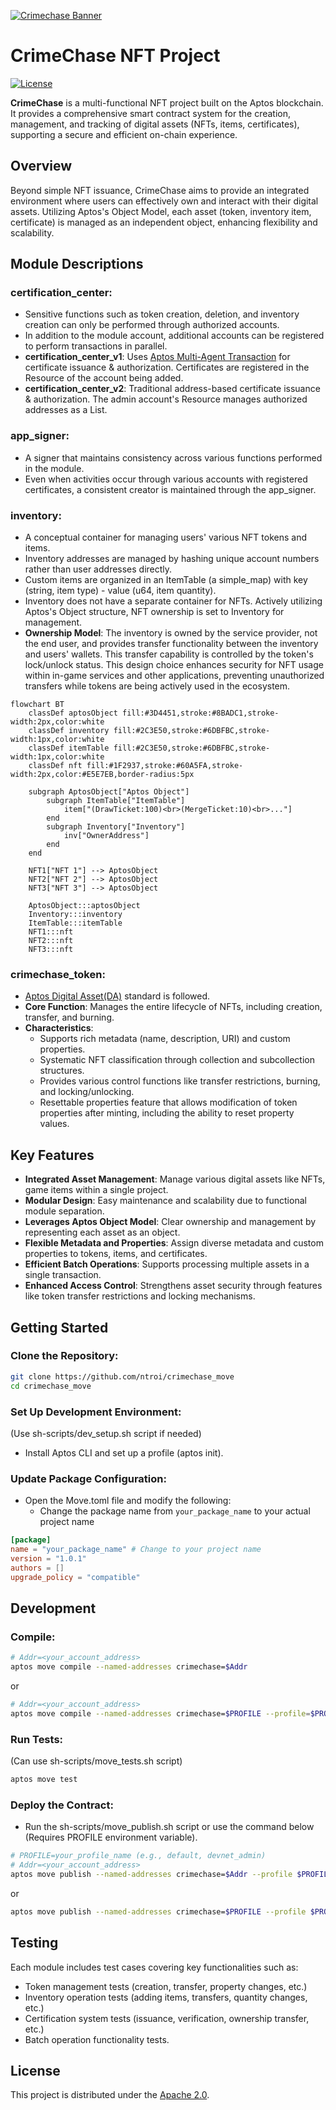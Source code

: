 [![Crimechase Banner](https://c4-cdn.ntroi.com/crimechase/prod/c369f33849a808e3/public/images/youtube_dummy.jpg)](https://c4.ntroi.com)

# CrimeChase NFT Project

[![License](https://img.shields.io/badge/license-Apache-green.svg)](LICENSE.txt)

**CrimeChase** is a multi-functional NFT project built on the Aptos blockchain. It provides a comprehensive smart contract system for the creation, management, and tracking of digital assets (NFTs, items, certificates), supporting a secure and efficient on-chain experience.

## Overview

Beyond simple NFT issuance, CrimeChase aims to provide an integrated environment where users can effectively own and interact with their digital assets. Utilizing Aptos's Object Model, each asset (token, inventory item, certificate) is managed as an independent object, enhancing flexibility and scalability.

## Module Descriptions

### certification_center:
- Sensitive functions such as token creation, deletion, and inventory creation can only be performed through authorized accounts.
- In addition to the module account, additional accounts can be registered to perform transactions in parallel.
- **certification_center_v1**: Uses [Aptos Multi-Agent Transaction](https://aptos.dev/en/build/sdks/ts-sdk/building-transactions/multi-agent-transactions) for certificate issuance & authorization. Certificates are registered in the Resource of the account being added.
- **certification_center_v2**: Traditional address-based certificate issuance & authorization. The admin account's Resource manages authorized addresses as a List.

### app_signer:
- A signer that maintains consistency across various functions performed in the module.
- Even when activities occur through various accounts with registered certificates, a consistent creator is maintained through the app_signer.

### inventory:
- A conceptual container for managing users' various NFT tokens and items.
- Inventory addresses are managed by hashing unique account numbers rather than user addresses directly.
- Custom items are organized in an ItemTable (a simple_map) with key (string, item type) - value (u64, item quantity).
- Inventory does not have a separate container for NFTs. Actively utilizing Aptos's Object structure, NFT ownership is set to Inventory for management.
- **Ownership Model**: The inventory is owned by the service provider, not the end user, and provides transfer functionality between the inventory and users' wallets. This transfer capability is controlled by the token's lock/unlock status. This design choice enhances security for NFT usage within in-game services and other applications, preventing unauthorized transfers while tokens are being actively used in the ecosystem.

```mermaid
flowchart BT
    classDef aptosObject fill:#3D4451,stroke:#8BADC1,stroke-width:2px,color:white
    classDef inventory fill:#2C3E50,stroke:#6DBFBC,stroke-width:1px,color:white
    classDef itemTable fill:#2C3E50,stroke:#6DBFBC,stroke-width:1px,color:white
    classDef nft fill:#1F2937,stroke:#60A5FA,stroke-width:2px,color:#E5E7EB,border-radius:5px
    
    subgraph AptosObject["Aptos Object"]
        subgraph ItemTable["ItemTable"]
            item["(DrawTicket:100)<br>(MergeTicket:10)<br>..."]
        end
        subgraph Inventory["Inventory"]
            inv["OwnerAddress"]
        end
    end
    
    NFT1["NFT 1"] --> AptosObject
    NFT2["NFT 2"] --> AptosObject
    NFT3["NFT 3"] --> AptosObject
    
    AptosObject:::aptosObject
    Inventory:::inventory
    ItemTable:::itemTable
    NFT1:::nft
    NFT2:::nft
    NFT3:::nft
```

### crimechase_token:
- [Aptos Digital Asset(DA)](https://aptos.dev/en/build/smart-contracts/digital-asset) standard is followed.
- **Core Function**: Manages the entire lifecycle of NFTs, including creation, transfer, and burning.
- **Characteristics**:
  - Supports rich metadata (name, description, URI) and custom properties.
  - Systematic NFT classification through collection and subcollection structures.
  - Provides various control functions like transfer restrictions, burning, and locking/unlocking.
  - Resettable properties feature that allows modification of token properties after minting, including the ability to reset property values.

## Key Features

- **Integrated Asset Management**: Manage various digital assets like NFTs, game items within a single project.
- **Modular Design**: Easy maintenance and scalability due to functional module separation.
- **Leverages Aptos Object Model**: Clear ownership and management by representing each asset as an object.
- **Flexible Metadata and Properties**: Assign diverse metadata and custom properties to tokens, items, and certificates.
- **Efficient Batch Operations**: Supports processing multiple assets in a single transaction.
- **Enhanced Access Control**: Strengthens asset security through features like token transfer restrictions and locking mechanisms.

## Getting Started

### Clone the Repository:
```bash
git clone https://github.com/ntroi/crimechase_move
cd crimechase_move
```

### Set Up Development Environment:
(Use sh-scripts/dev_setup.sh script if needed)
- Install Aptos CLI and set up a profile (aptos init).

### Update Package Configuration:
- Open the Move.toml file and modify the following:
  - Change the package name from `your_package_name` to your actual project name  
```toml
[package]
name = "your_package_name" # Change to your project name
version = "1.0.1"
authors = []
upgrade_policy = "compatible"
```

## Development

### Compile:
```bash
# Addr=<your_account_address>
aptos move compile --named-addresses crimechase=$Addr
```
or
```bash
# Addr=<your_account_address>
aptos move compile --named-addresses crimechase=$PROFILE --profile=$PROFILE
```

### Run Tests:
(Can use sh-scripts/move_tests.sh script)
```bash
aptos move test
```

### Deploy the Contract:
- Run the sh-scripts/move_publish.sh script or use the command below (Requires PROFILE environment variable).
```bash
# PROFILE=your_profile_name (e.g., default, devnet_admin)
# Addr=<your_account_address>
aptos move publish --named-addresses crimechase=$Addr --profile $PROFILE --assume-yes
```

or
```bash
aptos move publish --named-addresses crimechase=$PROFILE --profile $PROFILE --assume-yes
```

## Testing

Each module includes test cases covering key functionalities such as:

- Token management tests (creation, transfer, property changes, etc.)
- Inventory operation tests (adding items, transfers, quantity changes, etc.)
- Certification system tests (issuance, verification, ownership transfer, etc.)
- Batch operation functionality tests.

## License

This project is distributed under the [Apache 2.0](LICENSE.txt).

